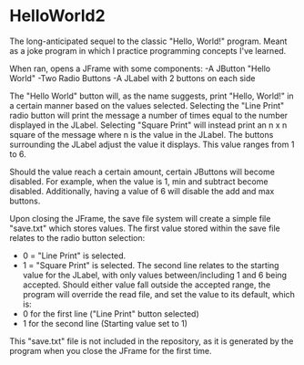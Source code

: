 # HelloWorld2
The long-anticipated sequel to the classic "Hello, World!" program.
Meant as a joke program in which I practice programming concepts I've learned.

When ran, opens a JFrame with some components:
-A JButton "Hello World"
-Two Radio Buttons
-A JLabel with 2 buttons on each side

The "Hello World" button will, as the name suggests, print "Hello, World!" in a certain manner based on the values selected.
Selecting the "Line Print" radio button will print the message a number of times equal to the number displayed in the JLabel.
Selecting "Square Print" will instead print an n x n square of the message where n is the value in the JLabel.
The buttons surrounding the JLabel adjust the value it displays. This value ranges from 1 to 6.

Should the value reach a certain amount, certain JButtons will become disabled.
For example, when the value is 1, min and subtract become disabled.
Additionally, having a value of 6 will disable the add and max buttons.

Upon closing the JFrame, the save file system will create a simple file "save.txt" which stores values.
The first value stored within the save file relates to the radio button selection:
- 0 = "Line Print" is selected.
- 1 = "Square Print" is selected.
The second line relates to the starting value for the JLabel, with only values between/including 1 and 6 being accepted.
Should either value fall outside the accepted range, the program will override the read file, and set the value to its default, which is:
- 0 for the first line ("Line Print" button selected)
- 1 for the second line (Starting value set to 1)

This "save.txt" file is not included in the repository, as it is generated by the program when you close the JFrame for the first time.
